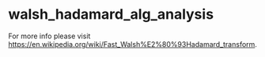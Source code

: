 # walsh_hadamard_alg_analysis
For more info please visit https://en.wikipedia.org/wiki/Fast_Walsh%E2%80%93Hadamard_transform. 
